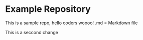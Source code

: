 # Example Repository
This is a sample repo, hello coders woooo!
.md = Markdown file

This is a seccond change

